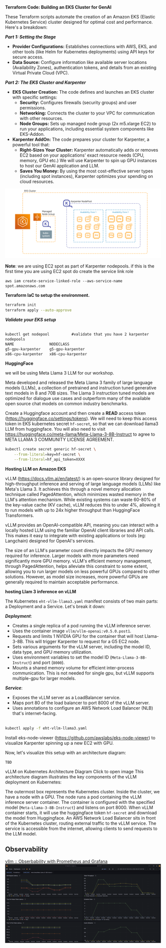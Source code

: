 
**Terraform Code: Building an EKS Cluster for GenAI**

These Terraform scripts automate the creation of an Amazon EKS (Elastic Kubernetes Service) cluster designed for optimal cost and performance. Here's a breakdown:

***Part 1: Setting the Stage***

* **Provider Configurations:**  Establishes connections with AWS, EKS, and other tools (like Helm for Kubernetes deployments) using API keys for secure access.
* **Data Source:** Configure information like available server locations (Availability Zones), authentication tokens, and details from an existing Virtual Private Cloud (VPC). 

***Part 2: The EKS Cluster and Karpenter***

* **EKS Cluster Creation:** The code defines and launches an EKS cluster with specific settings:
    * **Security:**  Configures firewalls (security groups) and user permissions.
    * **Networking:**  Connects the cluster to your VPC for communication with other resources.
    * **Node Groups:** Sets up managed node group (2x m5.xlarge EC2) to run your applications, including essential system components like EKS-Addon.
* **Karpenter AddOn:**  The code prepares your cluster for Karpenter, a powerful tool that:
    * **Right-Sizes Your Cluster:**  Karpenter automatically adds or removes EC2 based on your applications' exact resource needs (CPU, memory, GPU etc.) We will use Karpenter to spin up GPU instances to host our GenAI application and LLM.
    * **Saves You Money:** By using the most cost-effective server types (including spot instances), Karpenter optimizes your spending on cloud resources.

![image](./img/ekswithkarpenter.png)

**Note**:
we are using EC2 spot as part of Karpenter nodepools. if this is the first time you are using EC2 spot do create the service link role
```
aws iam create-service-linked-role --aws-service-name spot.amazonaws.com
```

**Terraform IaC to setup the environment.**

```sh
terraform init
terraform apply --auto-approve

```
***Validate your EKS setup***
```

kubectl get nodepool          #validate that you have 2 karpenter nodepools
NAME                NODECLASS
g5-gpu-karpenter    g5-gpu-karpenter
x86-cpu-karpenter   x86-cpu-karpenter
```

**HuggingFace**


we will be using Meta Llama 3 LLM for our workshop.

Meta developed and released the Meta Llama 3 family of large language models (LLMs), a collection of pretrained and instruction tuned generative text models in 8 and 70B sizes. The Llama 3 instruction tuned models are optimized for dialogue use cases and outperform many of the available open source chat models on common industry benchmarks.  

Create a Huggingface account and then create a **READ** access token (https://huggingface.co/settings/tokens). We will need to keep this access token in EKS kubernetes secret `hf-secret`, so that we can download llama3 LLM from huggingface.
You will also need to visit https://huggingface.co/meta-llama/Meta-Llama-3-8B-Instruct to agree to META LLAMA 3 COMMUNITY LICENSE AGREEMENT.

```sh
kubectl create secret generic hf-secret \
    --from-literal=key=hf-secret \
    --from-literal=hf_api_token=XXXX
```


**Hosting LLM on Amazon EKS**

vLLM (https://docs.vllm.ai/en/latest/) is an open-source library designed for high-throughput inference and serving of large language models (LLMs) like Meta's Llama 3. It achieves this through a novel memory allocation technique called PagedAttention, which minimizes wasted memory in the LLM's attention mechanism. While existing systems can waste 60-80% of the key-value cache (KV cache), vLLM reduces this to under 4%, allowing it to run models with up to 24x higher throughput than HuggingFace Transformers. 

vLLM provides an OpenAI-compatible API, meaning you can interact with a locally hosted LLM using the familiar OpenAI client libraries and API calls. This makes it easy to integrate with existing applications or tools (eg: Langchain) designed for OpenAI's services.

The size of an LLM's parameter count directly impacts the GPU memory required for inference. Larger models with more parameters need significantly more GPU memory. vLLM's efficient memory management, through PagedAttention, helps alleviate this constraint to some extent, allowing you to run larger models on less powerful GPUs compared to other solutions.  However, as model size increases, more powerful GPUs are generally required to maintain acceptable performance. 

**hosting Llam 3 inference on vLLM**


The Kubernetes `eht-vllm-llama3.yaml` manifest consists of two main parts: a Deployment and a Service. Let's break it down:

***Deployment***:

* Creates a single replica of a pod running the vLLM inference server.
* Uses the container image `vllm/vllm-openai:v0.5.0.post1`.
* Requests and limits 1 NVIDIA GPU for the container that will host Llama-3-8B. This will trigger Karpenter to request for a G5 EC2 node.
* Sets various arguments for the vLLM server, including the model ID, data type, and GPU memory utilization.
* Uses environment variables to set the model ID (`Meta-Llama-3-8B-Instruct`) and port (`8000`).
* Mounts a shared memory volume for efficient inter-process communication. This is not needed for single gpu, but vLLM supports multiple-gpu for larger models.

***Service***:

* Exposes the vLLM server as a LoadBalancer service.
* Maps port 80 of the load balancer to port 8000 of the vLLM server.
* Uses annotations to configure an AWS Network Load Balancer (NLB) that's internet-facing.



```sh

kubectl apply -f eht-vllm-llama3.yaml

```
Install eks-node-viewer (https://github.com/awslabs/eks-node-viewer) to visualize Karpenter spinning up a new EC2 with GPU.


Now, let's visualize this setup with an architecture diagram:

```
TBD
```

vLLM on Kubernetes Architecture Diagram
Click to open image
This architecture diagram illustrates the key components of the vLLM deployment on Kubernetes:

The outermost box represents the Kubernetes cluster.
Inside the cluster, we have a node with a GPU.
The node runs a pod containing the vLLM inference server container.
The container is configured with the specified model (`Meta-Llama-3-8B-Instruct`) and listens on port 8000. When vLLM container starts, it will use the huggingface token `hf-secret` and download the model from Huggingface.
An AWS Network Load Balancer sits in front of the Kubernetes cluster, routing external traffic to the vLLM service.
The service is accessible from the internet, allowing clients to send requests to the LLM model.

## Observability
[ vllm :: Obserbability with Prometheus and Grafana](observability.md)
![image](./img/vllm-grafana-1.png)




